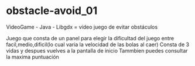 # obstacle-avoid_01
VideoGame - Java - Libgdx = vídeo juego de evitar obstáculos

Juego que consta de un panel para elegir la dificultad del juego entre facil,medio,dificil(lo cual varia la velocidad de las bolas al caer)
Consta de 3 vidas y despues vuelves a la pantalla de inicio
Tammbien puedes consultar la maxima puntuación
